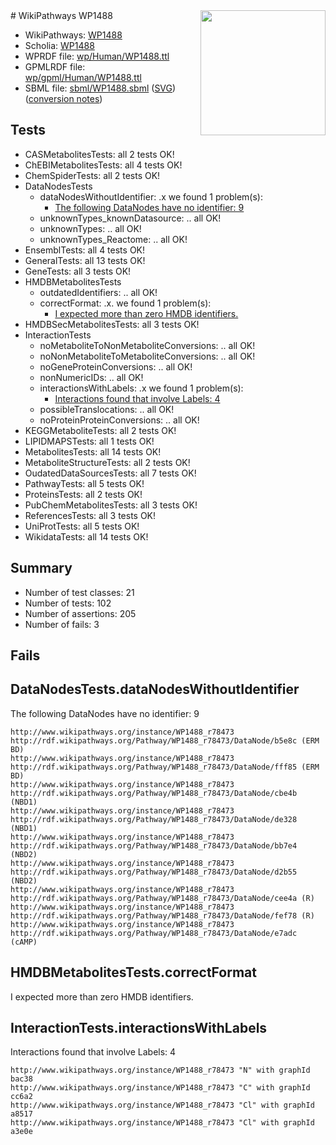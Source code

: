 <img style="float: right; width: 200px" src="../logo.png" />
# WikiPathways WP1488

* WikiPathways: [WP1488](https://identifiers.org/wikipathways:WP1488)
* Scholia: [WP1488](https://scholia.toolforge.org/wikipathways/WP1488)
* WPRDF file: [wp/Human/WP1488.ttl](../wp/Human/WP1488.ttl)
* GPMLRDF file: [wp/gpml/Human/WP1488.ttl](../wp/gpml/Human/WP1488.ttl)
* SBML file: [sbml/WP1488.sbml](../sbml/WP1488.sbml) ([SVG](../sbml/WP1488.svg)) ([conversion notes](../sbml/WP1488.txt))

## Tests
* CASMetabolitesTests: all 2 tests OK!
* ChEBIMetabolitesTests: all 4 tests OK!
* ChemSpiderTests: all 2 tests OK!
* DataNodesTests
    * dataNodesWithoutIdentifier: .x we found 1 problem(s):
        * [The following DataNodes have no identifier: 9](#d2d32fa8)
    * unknownTypes_knownDatasource: .. all OK!
    * unknownTypes: .. all OK!
    * unknownTypes_Reactome: .. all OK!
* EnsemblTests: all 4 tests OK!
* GeneralTests: all 13 tests OK!
* GeneTests: all 3 tests OK!
* HMDBMetabolitesTests
    * outdatedIdentifiers: .. all OK!
    * correctFormat: .x. we found 1 problem(s):
        * [I expected more than zero HMDB identifiers.](#ad154c1e)
* HMDBSecMetabolitesTests: all 3 tests OK!
* InteractionTests
    * noMetaboliteToNonMetaboliteConversions: .. all OK!
    * noNonMetaboliteToMetaboliteConversions: .. all OK!
    * noGeneProteinConversions: .. all OK!
    * nonNumericIDs: .. all OK!
    * interactionsWithLabels: .x we found 1 problem(s):
        * [Interactions found that involve Labels: 4](#630d267b)
    * possibleTranslocations: .. all OK!
    * noProteinProteinConversions: .. all OK!
* KEGGMetaboliteTests: all 2 tests OK!
* LIPIDMAPSTests: all 1 tests OK!
* MetabolitesTests: all 14 tests OK!
* MetaboliteStructureTests: all 2 tests OK!
* OudatedDataSourcesTests: all 7 tests OK!
* PathwayTests: all 5 tests OK!
* ProteinsTests: all 2 tests OK!
* PubChemMetabolitesTests: all 3 tests OK!
* ReferencesTests: all 3 tests OK!
* UniProtTests: all 5 tests OK!
* WikidataTests: all 14 tests OK!


## Summary

* Number of test classes: 21
* Number of tests: 102
* Number of assertions: 205
* Number of fails: 3

## Fails

<a name="d2d32fa8" />

## DataNodesTests.dataNodesWithoutIdentifier

The following DataNodes have no identifier: 9
```
http://www.wikipathways.org/instance/WP1488_r78473 http://rdf.wikipathways.org/Pathway/WP1488_r78473/DataNode/b5e8c (ERM BD)
http://www.wikipathways.org/instance/WP1488_r78473 http://rdf.wikipathways.org/Pathway/WP1488_r78473/DataNode/fff85 (ERM BD)
http://www.wikipathways.org/instance/WP1488_r78473 http://rdf.wikipathways.org/Pathway/WP1488_r78473/DataNode/cbe4b (NBD1)
http://www.wikipathways.org/instance/WP1488_r78473 http://rdf.wikipathways.org/Pathway/WP1488_r78473/DataNode/de328 (NBD1)
http://www.wikipathways.org/instance/WP1488_r78473 http://rdf.wikipathways.org/Pathway/WP1488_r78473/DataNode/bb7e4 (NBD2)
http://www.wikipathways.org/instance/WP1488_r78473 http://rdf.wikipathways.org/Pathway/WP1488_r78473/DataNode/d2b55 (NBD2)
http://www.wikipathways.org/instance/WP1488_r78473 http://rdf.wikipathways.org/Pathway/WP1488_r78473/DataNode/cee4a (R)
http://www.wikipathways.org/instance/WP1488_r78473 http://rdf.wikipathways.org/Pathway/WP1488_r78473/DataNode/fef78 (R)
http://www.wikipathways.org/instance/WP1488_r78473 http://rdf.wikipathways.org/Pathway/WP1488_r78473/DataNode/e7adc (cAMP)
```

<a name="ad154c1e" />

## HMDBMetabolitesTests.correctFormat

I expected more than zero HMDB identifiers.
<a name="630d267b" />

## InteractionTests.interactionsWithLabels

Interactions found that involve Labels: 4
```
http://www.wikipathways.org/instance/WP1488_r78473 "N" with graphId bac38
http://www.wikipathways.org/instance/WP1488_r78473 "C" with graphId cc6a2
http://www.wikipathways.org/instance/WP1488_r78473 "Cl" with graphId a8517
http://www.wikipathways.org/instance/WP1488_r78473 "Cl" with graphId a3e0e
```

